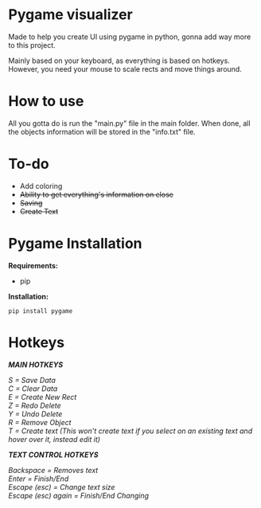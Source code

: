 # Pygame visualizer

Made to help you create UI using pygame in python, gonna add way more to this project.

Mainly based on your keyboard, as everything is based on hotkeys. However, you need your mouse to scale rects and move things around.

# How to use

All you gotta do is run the "main.py" file in the main folder. When done, all the objects information will be stored in the "info.txt" file.

# To-do

- Add coloring
- ~~Ability to get everything's information on close~~
- ~~Saving~~
- ~~Create Text~~

# Pygame Installation

**Requirements:**

- pip

**Installation:**

```pip install pygame```

# Hotkeys

***MAIN HOTKEYS***

*S = Save Data*  
*C = Clear Data*  
*E = Create New Rect*  
*Z = Redo Delete*  
*Y = Undo Delete*  
*R = Remove Object*  
*T = Create text (This won't create text if you select on an existing text and hover over it, instead edit it)*  

***TEXT CONTROL HOTKEYS***

*Backspace = Removes text*  
*Enter = Finish/End*  
*Escape (esc) = Change text size*  
*Escape (esc) again = Finish/End Changing*  
